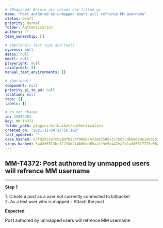 ```yaml
---
# (Required) Ensure all values are filled up
name: "Post authored by unmapped users will refrence MM username"
status: Draft
priority: Normal
folder: Authentication
authors: ""
team_ownership: []

# (Optional) Test type and tools
cypress: null
detox: null
mmctl: null
playwright: null
rainforest: []
manual_test_environments: []

# (Optional)
component: null
priority_p1_to_p4: null
location: null
tags: []
labels: []

# Do not change
id: 15984481
key: MM-T4372
folder_path: plugins/bitbucket/authentication
created_on: "2021-11-04T17:56:10Z"
last_updated: ""
case_hashed: 67fd293c07c028dfb2c4f96867472e02500a157b69cdb6a63de1a0b153c78853fcf1a287684c14b9565f389a5f575f53
steps_hashed: 5443365f3bc11233d2f4b8bbd65aafe3e5b447ea2b1a3856f7778e55a4938e61ae7d77330eccdcffce06bad4a09fde75
---
```


## MM-T4372: Post authored by unmapped users will refrence MM username

---

**Step 1**

1\. Create a post as a user not currently connected to bitbucket\
2\. As a test user who is mapped - Attach the post

**Expected**

Post authored by unmapped users will refrence MM username
